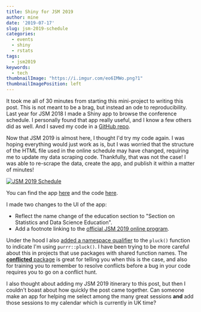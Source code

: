 ```yaml
---
title: Shiny for JSM 2019
author: mine
date: '2019-07-17'
slug: jsm-2019-schedule
categories:
  - events
  - shiny
  - rstats
tags:
  - jsm2019
keywords:
  - tech
thumbnailImage: "https://i.imgur.com/eo6IMWo.png?1"
thumbnailImagePosition: left
---
```


It took me all of 30 minutes from starting this mini-project to writing this post. 
This is not meant to be a brag, but instead an ode to reproducibility. Last year 
for JSM 2018 I made a Shiny app to browse the conference schedule. I personally 
found that app really useful, and I know a few others did as well. And I saved 
my code in a [GitHub repo](https://github.com/mine-cetinkaya-rundel/jsm2018-schedule).

Now that JSM 2019 is almost here, I thought I'd try my code again. I was hoping 
everything would just work as is, but I was worried that the structure of the 
HTML file used in the online schedule may have changed, requiring me to update 
my data scraping code. Thankfully, that was not the case! I was able to re-scrape 
the data, create the app, and publish it within a matter of minutes!

<a href="https://minecr.shinyapps.io/jsm2019-schedule/"><img src="/post/2019-07-17-shiny-for-jsm-2019_files/jsm2019-schedule-app.png" alt="JSM 2019 Schedule"></a>

You can find the app [here](https://minecr.shinyapps.io/jsm2019-schedule/) and 
the code [here](https://github.com/mine-cetinkaya-rundel/jsm2019-schedule).

I made two changes to the UI of the app: 

- Reflect the name change of the education section to "Section on Statistics and 
Data Science Education".
- Add a footnote linking to the [official JSM 2019 online program](https://ww2.amstat.org/meetings/jsm/2019/onlineprogram/index.cfm).

Under the hood I also 
[added a namespace qualifier](https://github.com/mine-cetinkaya-rundel/jsm2019-schedule/blob/b48ba34d8a4750fb61b87c002e71aa6702a62ab4/app.R#L16) 
to the `pluck()` function to indicate I'm using `purrr::pluck()`. I have been 
trying to be more careful about this in projects that use packages with shared 
function names. The [**conflicted** package](https://conflicted.r-lib.org/) 
is great for telling you when this is the case, and also for training you to 
remember to resolve conflicts before a bug in your code requires you to go on 
a conflict hunt.

I also thought about adding my JSM 2019 itinerary to this post, but then I couldn't 
boast about how quickly the post came together. Can someone make an app for helping 
me select among the many great sessions **and** add those sessions to my calendar 
which is currently in UK time?
